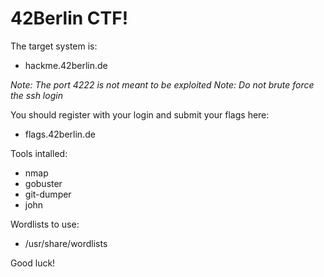 # 42Berlin CTF!

The target system is:

- hackme.42berlin.de

*Note: The port 4222 is not meant to be exploited*
*Note: Do not brute force the ssh login*

You should register with your login and submit your flags here:

- flags.42berlin.de

Tools intalled:

- nmap
- gobuster
- git-dumper
- john

Wordlists to use:

- /usr/share/wordlists

Good luck!
